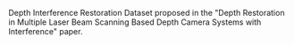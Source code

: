Depth Interference Restoration Dataset proposed in the "Depth Restoration in Multiple Laser Beam Scanning Based Depth Camera Systems with Interference" paper.
